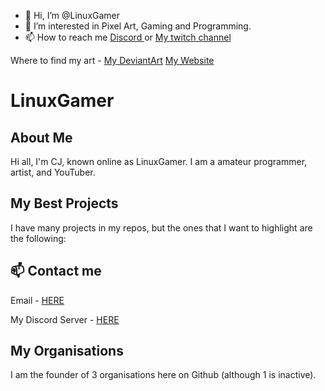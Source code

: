 - 👋 Hi, I’m @LinuxGamer
- 👀 I’m interested in Pixel Art, Gaming and Programming.
- 📫 How to reach me <a href="https://discord.gg/s58s2b9Xpr"> Discord </a> or <a href="https://www.twitch.tv/the_linuxgamer"> My twitch channel </a>

Where to find my art - <a href="https://www.deviantart.com/cj5b">My DeviantArt</a> <a href="https://linux-gamer.github.io/gallery">My Website</a>

# LinuxGamer
## About Me
Hi all, I'm CJ, known online as LinuxGamer. I am a amateur programmer, artist, and YouTuber. 


## My Best Projects
I have many projects in my repos, but the ones that I want to highlight are the following:


## 📫 Contact me
Email - [HERE](mailto:charl.cj.monke@gmail.com)

My Discord Server - [HERE](https://discord.gg/s58s2b9Xpr)




## My Organisations
I am the founder of 3 organisations here on Github (although 1 is inactive).
